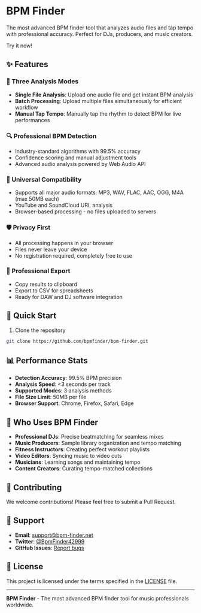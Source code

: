 # BPM Finder

The most advanced BPM finder tool that analyzes audio files and tap tempo with professional accuracy. Perfect for DJs, producers, and music creators.

Try it now! 

## ✨ Features

### 🎵 Three Analysis Modes
- **Single File Analysis**: Upload one audio file and get instant BPM analysis
- **Batch Processing**: Upload multiple files simultaneously for efficient workflow
- **Manual Tap Tempo**: Manually tap the rhythm to detect BPM for live performances

### 🔍 Professional BPM Detection
- Industry-standard algorithms with 99.5% accuracy
- Confidence scoring and manual adjustment tools
- Advanced audio analysis powered by Web Audio API

### 📁 Universal Compatibility
- Supports all major audio formats: MP3, WAV, FLAC, AAC, OGG, M4A (max 50MB each)
- YouTube and SoundCloud URL analysis
- Browser-based processing - no files uploaded to servers

### 🛡️ Privacy First
- All processing happens in your browser
- Files never leave your device
- No registration required, completely free to use

### 💾 Professional Export
- Copy results to clipboard
- Export to CSV for spreadsheets
- Ready for DAW and DJ software integration

## 🚀 Quick Start

1. Clone the repository

```bash
git clone https://github.com/bpmfinder/bpm-finder.git
```


## 📊 Performance Stats

- **Detection Accuracy**: 99.5% BPM precision
- **Analysis Speed**: <3 seconds per track
- **Supported Modes**: 3 analysis methods
- **File Size Limit**: 50MB per file
- **Browser Support**: Chrome, Firefox, Safari, Edge

## 🌟 Who Uses BPM Finder

- **Professional DJs**: Precise beatmatching for seamless mixes
- **Music Producers**: Sample library organization and tempo matching
- **Fitness Instructors**: Creating perfect workout playlists
- **Video Editors**: Syncing music to video cuts
- **Musicians**: Learning songs and maintaining tempo
- **Content Creators**: Curating tempo-matched collections

## 🤝 Contributing

We welcome contributions! Please feel free to submit a Pull Request.

## 📧 Support

- **Email**: support@bpm-finder.net
- **Twitter**: [@BpmFinder42999](https://x.com/BpmFinder42999)
- **GitHub Issues**: [Report bugs](https://github.com/bpm-finder/bpm-finder/issues)

## 📄 License

This project is licensed under the terms specified in the [LICENSE](LICENSE) file.

---

**BPM Finder** - The most advanced BPM finder tool for music professionals worldwide.
